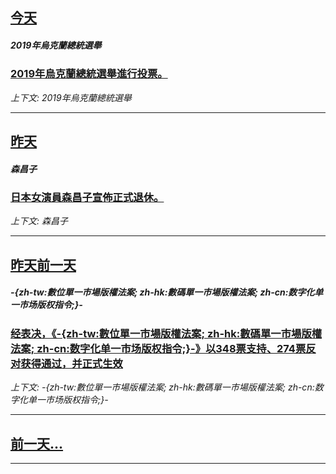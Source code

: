 

## [今天](/news/2019/03/31/index.md)

##### 2019年烏克蘭總統選舉
### [2019年烏克蘭總統選舉進行投票。 ](/news/2019/03/31/2019年烏克蘭總統選舉進行投票.md)
_上下文: 2019年烏克蘭總統選舉_

---

## [昨天](/news/2019/03/28/index.md)

##### 森昌子
### [日本女演員森昌子宣佈正式退休。](/news/2019/03/28/日本女演員森昌子宣佈正式退休.md)
_上下文: 森昌子_

---

## [昨天前一天](/news/2019/03/26/index.md)

##### -{zh-tw:數位單一市場版權法案; zh-hk:數碼單一市場版權法案; zh-cn:数字化单一市场版权指令;}-
### [经表决，《-{zh-tw:數位單一市場版權法案; zh-hk:數碼單一市場版權法案; zh-cn:数字化单一市场版权指令;}-》以348票支持、274票反对获得通过，并正式生效 ](/news/2019/03/26/经表决-zh-tw-數位單一市場版權法案-zh-hk-數碼單一市場版權法案-zh-cn-数字化单一市场版权指令.md)
_上下文: -{zh-tw:數位單一市場版權法案; zh-hk:數碼單一市場版權法案; zh-cn:数字化单一市场版权指令;}-_

---

## [前一天...](/news/2019/03/25/index.md)

---

